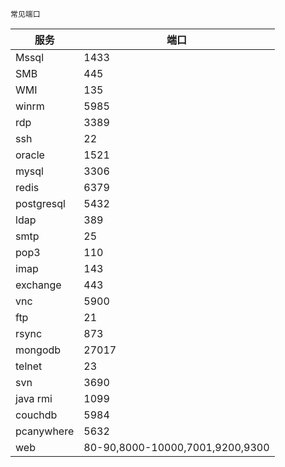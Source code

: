 	常见端口
| 服务  |端口   |
| ------------ | ------------ |
|Mssql   |1433   |
|SMB   |445   |
|WMI   |135   |
|winrm   | 5985  |
|rdp   |3389   |
|ssh   |22   |
|oracle   | 1521  |
|mysql   |3306   |
|redis   |6379   |
|postgresql   |5432   |
|ldap   |389   |
|smtp   |25   |
|pop3   | 110  |
|imap   | 143  |
|exchange   | 443  |
|vnc   | 5900  |
|ftp   | 21  |
|rsync   | 873  |
|mongodb   | 27017  |
|telnet   | 23  |
|svn   | 3690  |
|java rmi   |1099   |
|couchdb   |5984   |
|pcanywhere   | 5632  |
|web   | 80-90,8000-10000,7001,9200,9300  |
